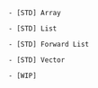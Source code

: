 

      - [STD] Array

      - [STD] List

      - [STD] Forward List

      - [STD] Vector

      - [WIP] 